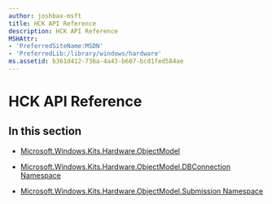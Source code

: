 ```yaml
---
author: joshbax-msft
title: HCK API Reference
description: HCK API Reference
MSHAttr:
- 'PreferredSiteName:MSDN'
- 'PreferredLib:/library/windows/hardware'
ms.assetid: b361d412-736a-4a43-b607-bcd1fed584ae
---
```


# HCK API Reference


## In this section


-   [Microsoft.Windows.Kits.Hardware.ObjectModel](microsoftwindowskitshardwareobjectmodel.md)

-   [Microsoft.Windows.Kits.Hardware.ObjectModel.DBConnection Namespace](microsoftwindowskitshardwareobjectmodeldbconnection-namespace.md)

-   [Microsoft.Windows.Kits.Hardware.ObjectModel.Submission Namespace](microsoftwindowskitshardwareobjectmodelsubmission-namespace.md)

 

 







